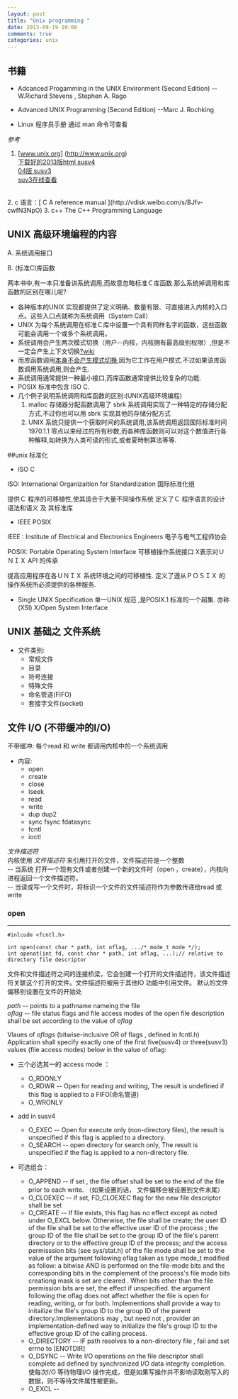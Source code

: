 ```yaml
---
layout: post
title: "Unix programming "
date: 2013-09-19 10:00
comments: true
categories: unix 
---
```



## 书籍
* Adcanced Progamming in the UNIX Environment (Second Edition) --W.Richard Stevens , Stephen A. Rago

* Advanced UNIX Programming (Second Edition)  --Marc J. Rochking 

* Linux 程序员手册 通过 man 命令可查看

_参考_	

1. [www.unix.org] (http://www.unix.org)		
[ 下载好的2013版html susv4](http://vdisk.weibo.com/s/BJfv-cwfN3MXe )		
[04版 susv3](http://vdisk.weibo.com/s/BJfv-cwfN4uxq )		
[suv3在线查看](http://pubs.opengroup.org/onlinepubs/009695399/toc.htm)		

</br>
2. c 语言：[ C A reference manual ](http://vdisk.weibo.com/s/BJfv-cwfN3NpO)
3. c++ The C++ Programming Language



## UNIX 高级环境编程的内容

A.  系统调用接口

B. (标准C)库函数


两本书中,有一本只准备讲系统调用,而故意忽略标准Ｃ库函数.那么系统掉调用和库函数的区别在哪儿呢?

 + 各种版本的UNIX 实现都提供了定义明确、数量有限、可直接进入内核的入口点。这些入口点就称为系统调用（System Call）
 + UNIX  为每个系统调用在标准Ｃ库中设置一个具有同样名字的函数，这些函数可能会调用一个或多个系统调用。
 + 系统调用会产生两次模式切换（用户--内核，内核拥有最高级别权限）,但是不一定会产生上下文切换[?wiki](http://en.wikipedia.org/wiki/System_call#Processor_mode_and_context_switching "进程模型和上下文切换")
 + 而库函数调用[本身不会产生模式切换](http://en.wikipedia.org/wiki/System_call#The_library_as_an_intermediary "系统调用作为中介"),因为它工作在用户模式.不过如果该库函数调用系统调用,则会产生.
 + 系统调用通常提供一种最小接口,而库函数通常提供比较复杂的功能.
 + POSIX 标准中包含 ISO C.
 + 几个例子说明系统调用和库函数的区别:(UNIX高级环境编程)
	1. malloc 存储器分配函数调用了 sbrk 系统调用实现了一种特定的存储分配方式,不过你也可以用 sbrk 实现其他的存储分配方式
	2. UNIX 系统只提供一个获取时间的系统调用,该系统调用返回国际标准时间 1970.1.1 零点以来经过的所有秒数,而各种库函数则可以对这个数值进行各种解释,如转换为人类可读的形式,或者夏時制算法等等.


##unix 标准化

*  ISO C

ISO: International Organizaition for Standardization 国际标准化组

提供Ｃ 程序的可移植性,使其适合于大量不同操作系统
定义了Ｃ 程序语言的设计语法和语义 及 其标准库

*  IEEE POSIX

IEEE : Institute of Electrical and Electronics Engineers 电子与电气工程师协会

POSIX: Portable Operating System Interface 可移植操作系统接口 X表示对ＵＮＩＸ API 的传承

提高应用程序在各ＵＮＩＸ 系统环境之间的可移植性. 
定义了遵从ＰＯＳＩＸ 的操作系统所必须提供的各种服务.

* Single UNIX Specification
单一UNIX 规范 ,是POSIX.1 标准的一个超集. 亦称(XSI) X/Open System Interface

## UNIX 基础之 文件系统
* 文件类别:
	* 常规文件
	* 目录
	* 符号连接
	* 特殊文件
	* 命名管道(FIFO)
	* 套接字文件(socket)


## 文件 I/O (不带缓冲的I/O)

不带缓冲: 每个read 和 write 都调用内核中的一个系统调用

* 内容:
	+ open
	+ create
	+ close
	+ lseek
	+ read
	+ write
	+ dup dup2
	+ sync fsync fdatasync
	+ fcntl
	+ ioctl
	
	
_文件描述符_  
内核使用 _文件描述符_ 来引用打开的文件，文件描述符是一个整数		
-- 当系统 打开一个现有文件或者创建一个新的文件时（open ，create），内核向进程返回一个文件描述符。	
-- 当读或写一个文件时，将标识一个文件的文件描述符作为参数传递给read 或 write	


### open
******
	
	#inlcude <fcntl.h>
	
	int open(const char * path, int oflag, .../* mode_t mode */);
	int openat(int fd, const char * path, int oflag, ...);// relative to directory file descriptor


文件和文件描述符之间的连接桥梁，它会创建一个打开的文件描述符，该文件描述符关联这个打开的文件。文件描述符被用于其他IO 功能中引用文件。
默认的文件偏移别设置在文件的开始处

_path_	--  points to a pathname nameing the file		
_oflag_	-- file status flags and file access modes of the open file description shall be set according to the value of _oflag_

Vlaues of _oflags_ (bitwise-inclusive OR of flags , defined in fcntl.h)		
Application shall specify exactly one of the first five(susv4) or three(susv3) values (file access modes) below in the value of oflag:		

* 三个必选其一的 access mode ：
	+ O_RDONLY		 
	+ O_RDWR --  Open for reading and writing, The result is undefined if this flag is applied to a FIFO(命名管道)		
	+ O_WRONLY		
             
* add in susv4		
	- O_EXEC -- Open for execute only (non-directory files), the result is unspecified if this flag is applied to a directory. 		
	- O_SEARCH -- open directory for search only, The result is unspecified if the flag is applied to a non-directory file.


* 可选组合：
	- O_APPEND -- if set , the file offset shall be set to the end of the file prior to each write. （如果设置的话， 文件偏移会被设置到文件末尾）
	- O_CLOEXEC -- if set, FD_CLOEXEC flag for the new file descriptor shall be set
	- O_CREATE -- If file exists, this flag has no effect except as noted under O_EXCL below. Otherwise, the file shall be create; the user ID of the file shall be set to the effective user ID of the process ; the group ID of the file shall be set to the group ID of the file's parent directory or to the effective group ID of the process; and the access permisssion bits (see sys/stat.h) of the file mode shall be set to the value of the argument following oflag taken as type mode_t modified as follow: a bitwise AND is performed on the file-mode bits and the corresponding bits in the complement of the process's file mode bits creationg mask is set are cleared .  When bits other than the file permission bits are set, the effect if unspecified. the argument following the oflag does not affect whether the file is open for reading, writing, or for both. Implementions shall provide a way to initailize the file's group ID to the group ID of the parent directory.Implementations may , but need not , provider an implementation-defined way to initialize the file's group ID to the effective group ID of the calling process.
	- O_DIRECTORY -- IF  path resolves to a non-directory file , fail and set errno to [ENOTDIR]
	- O_DSYNC -- Write I/O operations on the file descriptor shall complete ad defined by synchronized I/O data integrity completion. 使每次I/O 等待物理I/O 操作完成，但是如果写操作并不影响读取刚写入的数据，则不等待文件属性被更新。
	- O_EXCL -- 

